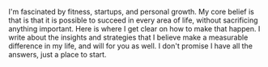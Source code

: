 I'm fascinated by fitness, startups, and personal growth. My core belief is that is that it is possible to succeed in every area of life, without sacrificing anything important. Here is where I get clear on how to make that happen. I write about the insights and strategies that I believe make a measurable difference in my life, and will for you as well. I don't promise I have all the answers, just a place to start.